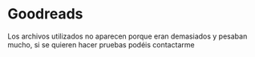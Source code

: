 # Goodreads
Los archivos utilizados no aparecen porque eran demasiados y pesaban mucho, si se quieren hacer pruebas podéis contactarme
